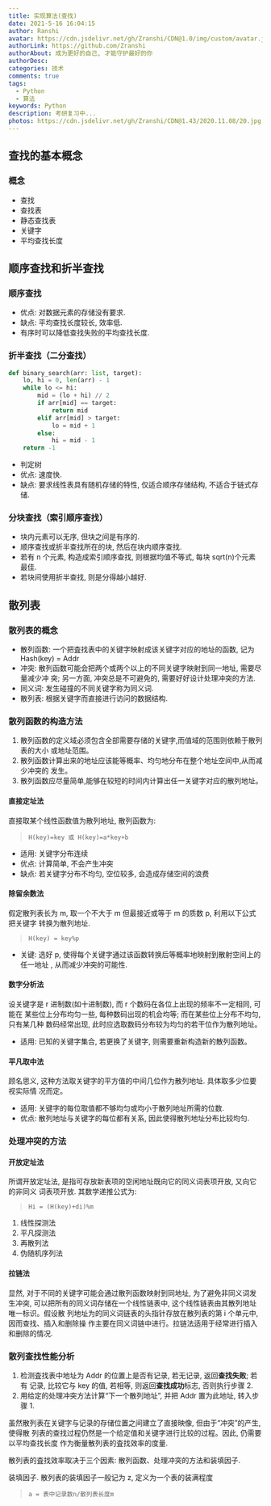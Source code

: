 ```yaml
---
title: 实现算法(查找)
date: 2021-5-16 16:04:15
author: Ranshi
avatar: https://cdn.jsdelivr.net/gh/Zranshi/CDN@1.0/img/custom/avatar.jpg
authorLink: https://github.com/Zranshi
authorAbout: 成为更好的自己, 才能守护最好的你
authorDesc:
categories: 技术
comments: true
tags:
  - Python
  - 算法
keywords: Python
description: 考研复习中...
photos: https://cdn.jsdelivr.net/gh/Zranshi/CDN@1.43/2020.11.08/20.jpg
---
```


## 查找的基本概念

### 概念

- 查找
- 查找表
- 静态查找表
- 关键字
- 平均查找长度

## 顺序查找和折半查找

### 顺序查找

- 优点: 对数据元素的存储没有要求.
- 缺点: 平均查找长度较长, 效率低.
- 有序时可以降低查找失败的平均查找长度.

### 折半查找（二分查找）

```py
def binary_search(arr: list, target):
    lo, hi = 0, len(arr) - 1
    while lo <= hi:
        mid = (lo + hi) // 2
        if arr[mid] == target:
            return mid
        elif arr[mid] > target:
            lo = mid + 1
        else:
            hi = mid - 1
    return -1
```

- 判定树
- 优点: 速度快.
- 缺点: 要求线性表具有随机存储的特性, 仅适合顺序存储结构, 不适合于链式存储.

### 分块查找（索引顺序查找）

- 块内元素可以无序, 但块之间是有序的.
- 顺序查找或折半查找所在的块, 然后在块内顺序查找.
- 若有 n 个元素, 构造成索引顺序查找, 则根据均值不等式, 每块 sqrt(n)个元素最佳.
- 若块间使用折半查找, 则是分得越小越好.

## 散列表

### 散列表的概念

- 散列函数: 一个把査找表中的关键字映射成该关键字对应的地址的函数, 记为 Hash(key)
  = Addr
- 冲突: 散列函数可能会把两个或两个以上的不同关键字映射到同一地址, 需要尽量减少冲
  突; 另一方面, 冲突总是不可避免的, 需要好好设计处理冲突的方法.
- 同义词: 发生碰撞的不同关键字称为同义词.
- 散列表: 根据关键字而直接进行访问的数据结构.

### 散列函数的构造方法

1. 散列函数的定义域必须包含全部需要存储的关键字,而值域的范围则依赖于散列表的大小
   或地址范围。
2. 散列函数计算出来的地址应该能等概率、均匀地分布在整个地址空间中,从而减少冲突的
   发生。
3. 散列函数应尽量简单,能够在较短的时间内计算出任一关键字对应的散列地址。

#### 直接定址法

直接取某个线性函数值为散列地址, 散列函数为:

> `H(key)=key 或 H(key)=a*key+b`

- 适用: 关键字分布连续
- 优点: 计算简单, 不会产生冲突
- 缺点: 若关键字分布不均匀, 空位较多, 会造成存储空间的浪费

#### 除留余数法

假定散列表长为 m, 取一个不大于 m 但最接近或等于 m 的质数 p, 利用以下公式把关键字
转换为散列地址.

> `H(key) = key%p`

- 关键: 选好 p, 使得每个关键字通过该函数转换后等概率地映射到散射空间上的任一地址
  , 从而减少冲突的可能性.

#### 数字分析法

设关键字是 r 进制数(如十进制数), 而 r 个数码在各位上出现的频率不一定相同, 可能在
某些位上分布均匀一些, 每种数码出现的机会均等; 而在某些位上分布不均匀, 只有某几种
数码经常出现, 此时应选取数码分布较为均匀的若干位作为散列地址。

- 适用: 已知的关键字集合, 若更换了关键字, 则需要重新构造新的散列函数。

#### 平凡取中法

顾名思义, 这种方法取关键字的平方值的中间几位作为散列地址. 具体取多少位要视实际情
况而定。

- 适用: 关键字的每位取值都不够均匀或均小于散列地址所需的位数.
- 优点: 散列地址与关键字的每位都有关系, 因此使得散列地址分布比较均匀.

### 处理冲突的方法

#### 开放定址法

所谓开放定址法, 是指可存放新表项的空闲地址既向它的同义词表项开放, 又向它的非同义
词表项开放. 其数学递推公式为:

> `Hi = (H(key)+di)%m`

1. 线性探测法
2. 平凡探测法
3. 再散列法
4. 伪随机序列法

#### 拉链法

显然, 对于不同的关键字可能会通过散列函数映射到同地址, 为了避免非同义词发生冲突,
可以把所有的同义词存储在一个线性链表中, 这个线性链表由其散列地址唯一标识。假设散
列地址为的同义词链表的头指针存放在散列表的第 i 个单元中, 因而查找、插入和删除操
作主要在同义词链中进行。拉链法适用于经常进行插入和删除的情况.

### 散列查找性能分析

1. 检测査找表中地址为 Addr 的位置上是否有记录, 若无记录, 返回**查找失败**; 若有
   记录, 比较它与 key 的值, 若相等, 则返回**查找成功**标志, 否则执行步骤 2.
2. 用给定的处理冲突方法计算“下一个散列地址”, 并把 Addr 置为此地址, 转入步骤 1.

虽然散列表在关键字与记录的存储位置之间建立了直接映像, 但由于“冲突”的产生, 使得散
列表的查找过程仍然是一个给定值和关键字进行比较的过程。因此, 仍需要以平均查找长度
作为衡量散列表的査找效率的度量.

散列表的査找效率取决于三个因素: 散列函数、处理冲突的方法和装填因子.

装填因子. 散列表的装填因子一般记为 z, 定义为一个表的装满程度

> `a = 表中记录数n/散列表长度m`
